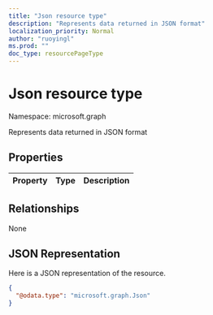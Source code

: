 ```yaml
---
title: "Json resource type"
description: "Represents data returned in JSON format"
localization_priority: Normal
author: "ruoyingl"
ms.prod: ""
doc_type: resourcePageType
---
```


# Json resource type

Namespace: microsoft.graph

Represents data returned in JSON format
## Properties
|Property|Type|Description|
|:---|:---|:---|

## Relationships
None
## JSON Representation
Here is a JSON representation of the resource.
<!--{
  "blockType": "resource",
  "@odata.type": "microsoft.graph.Json"
}-->
``` json
{
  "@odata.type": "microsoft.graph.Json"
}
```



